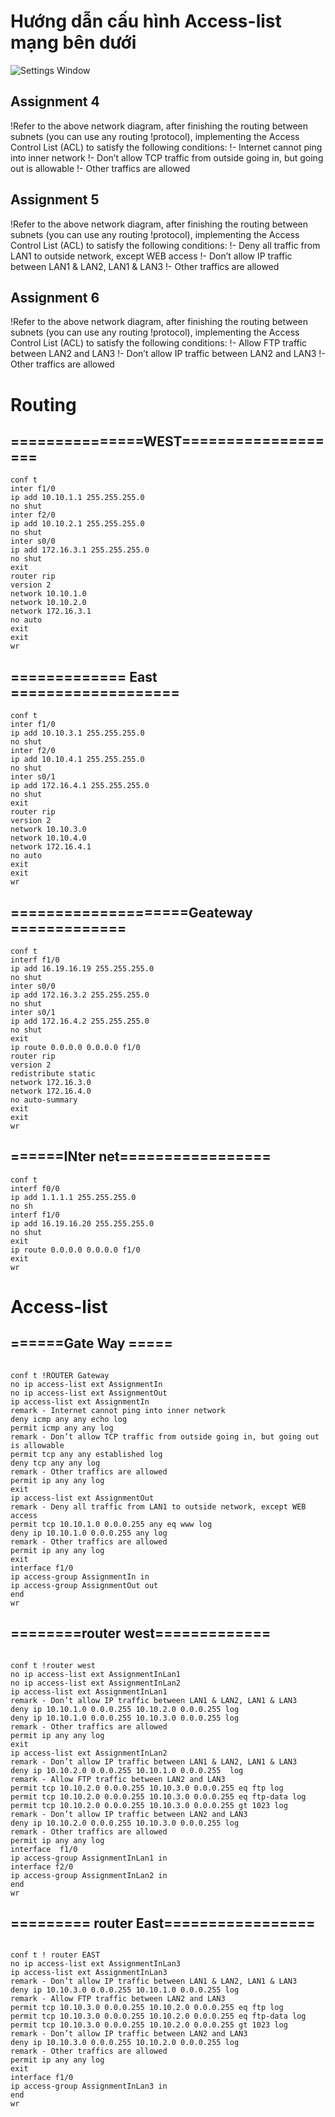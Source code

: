 # **Hướng dẫn cấu hình Access-list mạng bên dưới**

![Settings Window](https://raw.githubusercontent.com/lemin2601/CCNA-GNS3/master/Tuan4-Access-list-4-5-6/screenshoot.png)

## Assignment 4
!Refer to the above network diagram, after finishing the routing between subnets (you can use any routing
!protocol), implementing the Access Control List (ACL) to satisfy the following conditions:
!- Internet cannot ping into inner network
!- Don’t allow TCP traffic from outside going in, but going out is allowable
!- Other traffics are allowed 

## Assignment 5
!Refer to the above network diagram, after finishing the routing between subnets (you can use any routing
!protocol), implementing the Access Control List (ACL) to satisfy the following conditions:
!- Deny all traffic from LAN1 to outside network, except WEB access
!- Don’t allow IP traffic between LAN1 & LAN2, LAN1 & LAN3
!- Other traffics are allowed

## Assignment 6
!Refer to the above network diagram, after finishing the routing between subnets (you can use any routing
!protocol), implementing the Access Control List (ACL) to satisfy the following conditions:
!- Allow FTP traffic between LAN2 and LAN3
!- Don’t allow IP traffic between LAN2 and LAN3
!- Other traffics are allowed 

# Routing 
## ===============WEST===================
```
conf t
inter f1/0
ip add 10.10.1.1 255.255.255.0
no shut
inter f2/0
ip add 10.10.2.1 255.255.255.0
no shut
inter s0/0
ip add 172.16.3.1 255.255.255.0
no shut
exit
router rip
version 2
network 10.10.1.0
network 10.10.2.0
network 172.16.3.1
no auto
exit
exit
wr
```
## ============= East ===================
```
conf t
inter f1/0
ip add 10.10.3.1 255.255.255.0
no shut
inter f2/0
ip add 10.10.4.1 255.255.255.0
no shut
inter s0/1
ip add 172.16.4.1 255.255.255.0
no shut
exit
router rip
version 2
network 10.10.3.0
network 10.10.4.0
network 172.16.4.1
no auto
exit
exit
wr
```
## ====================Geateway =============
```
conf t
interf f1/0
ip add 16.19.16.19 255.255.255.0
no shut
inter s0/0
ip add 172.16.3.2 255.255.255.0
no shut
inter s0/1
ip add 172.16.4.2 255.255.255.0
no shut
exit
ip route 0.0.0.0 0.0.0.0 f1/0
router rip
version 2
redistribute static
network 172.16.3.0
network 172.16.4.0
no auto-summary
exit
exit
wr
```
## ======INter net=================
```
conf t
interf f0/0
ip add 1.1.1.1 255.255.255.0
no sh
interf f1/0
ip add 16.19.16.20 255.255.255.0
no shut
exit
ip route 0.0.0.0 0.0.0.0 f1/0
exit
wr

```
# Access-list
## ======Gate Way =====
```

conf t !ROUTER Gateway
no ip access-list ext AssignmentIn
no ip access-list ext AssignmentOut
ip access-list ext AssignmentIn
remark - Internet cannot ping into inner network
deny icmp any any echo log
permit icmp any any log 
remark - Don’t allow TCP traffic from outside going in, but going out is allowable
permit tcp any any established log
deny tcp any any log 
remark - Other traffics are allowed 
permit ip any any log 
exit
ip access-list ext AssignmentOut
remark - Deny all traffic from LAN1 to outside network, except WEB access
permit tcp 10.10.1.0 0.0.0.255 any eq www log 
deny ip 10.10.1.0 0.0.0.255 any log 
remark - Other traffics are allowed 
permit ip any any log 
exit
interface f1/0
ip access-group AssignmentIn in
ip access-group AssignmentOut out
end
wr
```
## ========router west=============
```

conf t !router west
no ip access-list ext AssignmentInLan1
no ip access-list ext AssignmentInLan2
ip access-list ext AssignmentInLan1
remark - Don’t allow IP traffic between LAN1 & LAN2, LAN1 & LAN3
deny ip 10.10.1.0 0.0.0.255 10.10.2.0 0.0.0.255 log 
deny ip 10.10.1.0 0.0.0.255 10.10.3.0 0.0.0.255 log 
remark - Other traffics are allowed 
permit ip any any log 
exit
ip access-list ext AssignmentInLan2
remark - Don’t allow IP traffic between LAN1 & LAN2, LAN1 & LAN3
deny ip 10.10.2.0 0.0.0.255 10.10.1.0 0.0.0.255  log 
remark - Allow FTP traffic between LAN2 and LAN3 
permit tcp 10.10.2.0 0.0.0.255 10.10.3.0 0.0.0.255 eq ftp log 
permit tcp 10.10.2.0 0.0.0.255 10.10.3.0 0.0.0.255 eq ftp-data log 
permit tcp 10.10.2.0 0.0.0.255 10.10.3.0 0.0.0.255 gt 1023 log 
remark - Don’t allow IP traffic between LAN2 and LAN3
deny ip 10.10.2.0 0.0.0.255 10.10.3.0 0.0.0.255 log 
remark - Other traffics are allowed 
permit ip any any log 
interface  f1/0
ip access-group AssignmentInLan1 in
interface f2/0
ip access-group AssignmentInLan2 in
end
wr
```
## ========= router East=================
```

conf t ! router EAST
no ip access-list ext AssignmentInLan3
ip access-list ext AssignmentInLan3
remark - Don’t allow IP traffic between LAN1 & LAN2, LAN1 & LAN3
deny ip 10.10.3.0 0.0.0.255 10.10.1.0 0.0.0.255 log
remark - Allow FTP traffic between LAN2 and LAN3
permit tcp 10.10.3.0 0.0.0.255 10.10.2.0 0.0.0.255 eq ftp log 
permit tcp 10.10.3.0 0.0.0.255 10.10.2.0 0.0.0.255 eq ftp-data log 
permit tcp 10.10.3.0 0.0.0.255 10.10.2.0 0.0.0.255 gt 1023 log
remark - Don’t allow IP traffic between LAN2 and LAN3
deny ip 10.10.3.0 0.0.0.255 10.10.2.0 0.0.0.255 log 
remark - Other traffics are allowed 
permit ip any any log 
exit
interface f1/0
ip access-group AssignmentInLan3 in
end
wr

```
